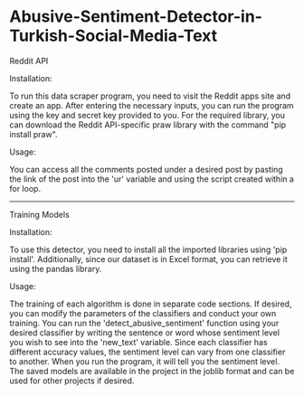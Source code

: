 # Abusive-Sentiment-Detector-in-Turkish-Social-Media-Text


Reddit API

Installation:

To run this data scraper program, you need to visit the Reddit apps site and create an app. 
After entering the necessary inputs, you can run the program using the key and secret key provided to you. 
For the required library, you can download the Reddit API-specific praw library with the command "pip install praw".

Usage:

You can access all the comments posted under a desired post by pasting the link of the post into the 'ur' variable and using the script created within a for loop.

-------------------------------------------------------------------------------------------------------------------

Training Models

Installation:

To use this detector, you need to install all the imported libraries using 'pip install'. 
Additionally, since our dataset is in Excel format, you can retrieve it using the pandas library.

Usage:

The training of each algorithm is done in separate code sections. 
If desired, you can modify the parameters of the classifiers and conduct your own training. 
You can run the 'detect_abusive_sentiment' function using your desired classifier by writing the sentence or word whose sentiment level you wish to see into the 'new_text' variable. 
Since each classifier has different accuracy values, the sentiment level can vary from one classifier to another. 
When you run the program, it will tell you the sentiment level. 
The saved models are available in the project in the joblib format and can be used for other projects if desired.
